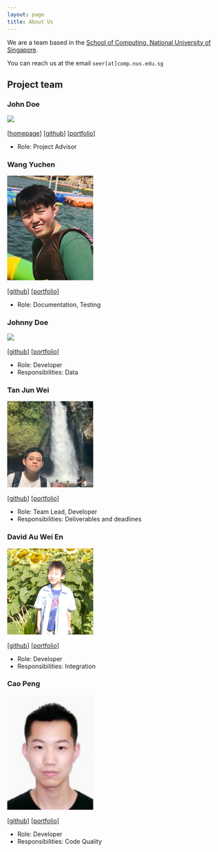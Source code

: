 ```yaml
---
layout: page
title: About Us
---
```


We are a team based in the [School of Computing, National University of Singapore](http://www.comp.nus.edu.sg).

You can reach us at the email `seer[at]comp.nus.edu.sg`

## Project team

### John Doe

<img src="images/johndoe.png" width="200px">

[[homepage](http://www.comp.nus.edu.sg/~damithch)]
[[github](https://github.com/johndoe)]
[[portfolio](team/johndoe.md)]

* Role: Project Advisor

### Wang Yuchen

<img src="images/w-yuchen.png" width="200px">

[[github](http://github.com/w-yuchen)]
[[portfolio](team/w-yuchen.md)]

* Role: Documentation, Testing

### Johnny Doe

<img src="images/johndoe.png" width="200px">

[[github](http://github.com/johndoe)] [[portfolio](team/johndoe.md)]

* Role: Developer
* Responsibilities: Data

### Tan Jun Wei

<img src="images/w2vgd.png" width="200px">

[[github](http://github.com/w2vgd)]
[[portfolio](team/w2vgd.md)]

* Role: Team Lead, Developer
* Responsibilities: Deliverables and deadlines


### David Au Wei En

<img src="images/dvdweien.png" width="200px">

[[github](http://github.com/dvdweien)]
[[portfolio](team/dvdweien.md)]

* Role: Developer
* Responsibilities: Integration

### Cao Peng

<img src="images/cp-john.png" width="200px">

[[github](http://github.com/cp-john)]
[[portfolio](team/cp-john.md)]

* Role: Developer
* Responsibilities: Code Quality
